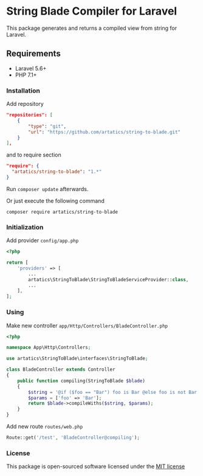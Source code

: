 String Blade Compiler for Laravel
===

This package generates and returns a compiled view from string for Laravel.

Requirements
---

 - Laravel 5.6+
 - PHP 7.1+

### Installation
Add repository

```json
"repositories": [
    {
        "type": "git",
        "url": "https://github.com/artatics/string-to-blade.git"
    }
],
```

and to require section

```json
"require": {
  "artatics/string-to-blade": "1.*"
}
```

Run `composer update` afterwards.

Or just execute the following command
```
composer require artatics/string-to-blade
```

### Initialization
Add provider `config/app.php`

```php
<?php

return [
    'providers' => [
        ...
        artatics\StringToBlade\StringToBladeServiceProvider::class,
        ...
    ],
];
```

### Using
Make new controller `app/Http/Controllers/BladeController.php`

```php
<?php

namespace App\Http\Controllers;

use artatics\StringToBlade\interfaces\StringToBlade;

class BladeController extends Controller
{
    public function compiling(StringToBlade $blade)
    {
        $string = '@if ($foo == "Bar") foo is Bar @else foo is not Bar @endif';
        $params = ['foo' => 'Bar'];
        return $blade->compileWiths($string, $params);
    }
}
```

Add new route `routes/web.php`

```php
Route::get('/test', 'BladeController@compiling');
```
### License

This package is open-sourced software licensed under the [MIT license](http://opensource.org/licenses/MIT)